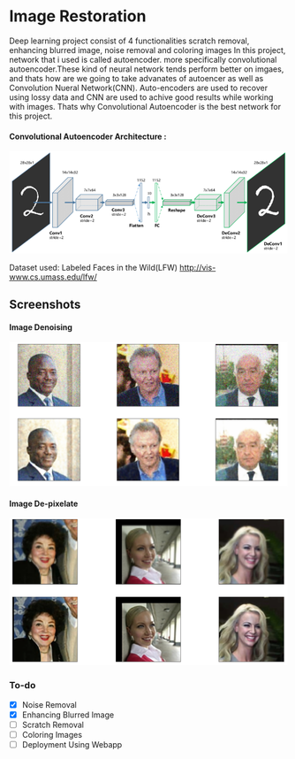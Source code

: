 # Image Restoration
Deep learning project consist of 4 functionalities scratch removal, enhancing blurred image, noise removal and coloring images
In this project, network that i used is called autoencoder. more specifically convolutional autoencoder.These kind of neural network tends perform better on imgaes, and thats how are we going to take advanates of autoencer as well as Convolution Nueral Network(CNN).
Auto-encoders are used to recover using lossy data and CNN are used to achive good results while working with images. Thats why Convolutional Autoencoder is the best network for this project.

#### Convolutional Autoencoder Architecture :
![App Screenshot](https://github.com/ll-ysh-ll/Image-Restoration/blob/master/Screenshots/cnn_autoencoder.png?raw=true)


Dataset used: Labeled Faces in the Wild(LFW)
http://vis-www.cs.umass.edu/lfw/
## Screenshots

#### Image Denoising
![App Screenshot](https://github.com/ll-ysh-ll/Image-Restoration/blob/master/Screenshots/denoising.png?raw=true)
#### Image De-pixelate
![App Screenshot](https://github.com/ll-ysh-ll/Image-Restoration/blob/master/Screenshots/depixelate.png?raw=true)

### To-do

- [x] Noise Removal
- [x] Enhancing Blurred Image 
- [ ] Scratch Removal
- [ ] Coloring Images
- [ ] Deployment Using Webapp
